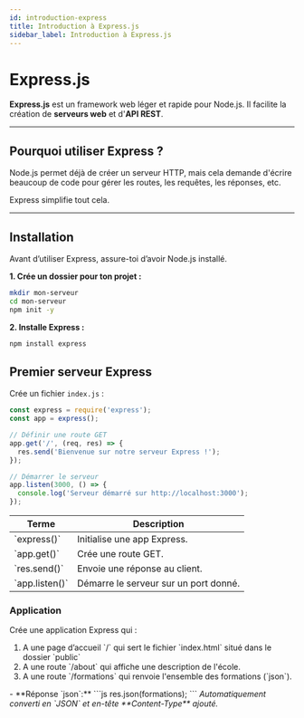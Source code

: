 ```yaml
---
id: introduction-express
title: Introduction à Express.js
sidebar_label: Introduction à Express.js
---
```


# Express.js

**Express.js** est un framework web léger et rapide pour Node.js. Il facilite la création de **serveurs web** et d'**API REST**.

---

## Pourquoi utiliser Express ?

Node.js permet déjà de créer un serveur HTTP, mais cela demande d'écrire beaucoup de code pour gérer les routes, les requêtes, les réponses, etc.

Express simplifie tout cela.

---

## Installation

Avant d’utiliser Express, assure-toi d’avoir Node.js installé.

**1. Crée un dossier pour ton projet :**
```bash
mkdir mon-serveur
cd mon-serveur
npm init -y
```
**2. Installe Express :**
```bash
npm install express
```

## Premier serveur Express
Crée un fichier `index.js` :
```js
const express = require('express');
const app = express();

// Définir une route GET
app.get('/', (req, res) => {
  res.send('Bienvenue sur notre serveur Express !');
});

// Démarrer le serveur
app.listen(3000, () => {
  console.log('Serveur démarré sur http://localhost:3000');
});

```
<table>
    <thead>
    <tr style={{ textAlign: "center" }} >
    <th>
    Terme
    </th>
    <th>Description</th>
    </tr>
    </thead>
    <tbody>
    <tr>
    <td>`express()`</td>
    <td>Initialise une app Express.</td>
    </tr>
    <tr>
    <td>`app.get()`</td>
    <td>Crée une route GET.</td>
    </tr>
    <tr>
    <td>`res.send()`</td>
    <td>Envoie une réponse au client.</td>
    </tr>
     <tr>
    <td>`app.listen()`</td>
    <td>Démarre le serveur sur un port donné.</td>
    </tr>
    </tbody>
</table>

### Application
Crée une application Express qui :
<ol>
<li>A une page d’accueil `/` qui sert le fichier `index.html` situé dans le dossier `public`</li>
<li>A une route `/about` qui affiche une description  de l'école.</li>
<li>A une route `/formations` qui renvoie l'ensemble des formations (`json`). </li>
</ol>
- **Réponse `json`:**
```js
res.json(formations);
```
<i>Automatiquement converti en `JSON` et en-tête **Content-Type** ajouté.</i>